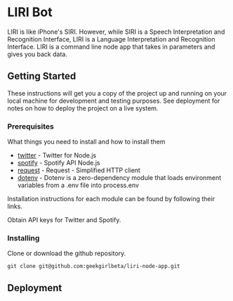 # LIRI Bot

LIRI is like iPhone's SIRI. However, while SIRI is a Speech Interpretation and Recognition Interface, LIRI is a Language Interpretation and Recognition Interface. LIRI is a command line node app that takes in parameters and gives you back data.

## Getting Started

These instructions will get you a copy of the project up and running on your local machine for development and testing purposes. See deployment for notes on how to deploy the project on a live system.

### Prerequisites

What things you need to install and how to install them

* [twitter](https://www.npmjs.com/package/twitter) - Twitter for Node.js
* [spotify](https://www.npmjs.com/package/node-spotify-api) - Spotify API Node.js
* [request](https://www.npmjs.com/package/request) - Request - Simplified HTTP client
* [dotenv](https://www.npmjs.com/package/dotenv) - Dotenv is a zero-dependency module that loads environment variables from a .env file into process.env

Installation instructions for each module can be found by following their links.

Obtain API keys for Twitter and Spotify.


### Installing

Clone or download the github repository.

```
git clone git@github.com:geekgirlbeta/liri-node-app.git
```

## Deployment


